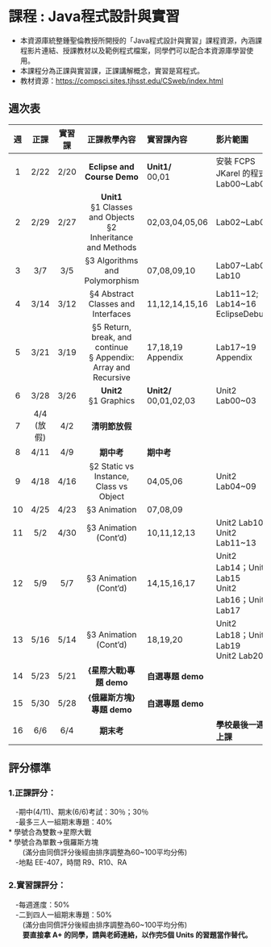 # 課程 : Java程式設計與實習
* 本資源庫統整鍾聖倫教授所開授的「Java程式設計與實習」課程資源，內涵課程影片連結、授課教材以及範例程式檔案，同學們可以配合本資源庫學習使用。
* 本課程分為正課與實習課，正課講解概念，實習是寫程式。
* 教材資源：https://compsci.sites.tjhsst.edu/CSweb/index.html

<!----註解符號，不顯示--->
<!---原課程網頁: http://ntustee303.weebly.com/ --->
<!----安裝教學與DEMO--->

## 週次表 
| 週  |正課|實習課|       正課教學內容       |    實習課內容    | 影片範圍 |
|:--:|:---:|:-----:|:-----------------------:|:---------------------|:---------------------------------------|
| 1  | 2/22     | 2/20      |**Eclipse and Course Demo**             | **Unit1/** <br>00,01         |安裝 FCPS JKarel 的程式 <br>Lab00~Lab01 |
| 2  | 2/29     | 2/27      |**Unit1** <br> §1 Classes and Objects <br> §2 Inheritance and Methods  | 02,03,04,05,06    |Lab02~Lab06        |
| 3  | 3/7      | 3/5       |§3 Algorithms and Polymorphism          | 07,08,09,10                  |Lab07~Lab09 <br>  Lab10                |
| 4  | 3/14     | 3/12      |§4 Abstract Classes and Interfaces      | 11,12,14,15,16               |Lab11\~12; Lab14~16 <br> EclipseDebug  |
| 5  | 3/21     | 3/19      |§5 Return, break, and continue <br> § Appendix: Array and Recursive    | 17,18,19 <br> Appendix      |Lab17~19 <br> Appendix     |
| 6  | 3/28     | 3/26      |**Unit2** <br>  §1 Graphics             | **Unit2/** <br>00,01,02,03   |Unit2 Lab00~03                         |
| 7  | 4/4 <br>(放假) | 4/2 |**清明節放假**                           |                              |                                       |
| 8  | 4/11     | 4/9       |**期中考**                              | **期中考**                    |                                       |
| 9  | 4/18     | 4/16      |§2 Static vs Instance, Class vs Object | 04,05,06                      |Unit2 Lab04~09                         |
| 10 | 4/25     | 4/23      |§3 Animation                           | 07,08,09                      |                                       |
| 11 | 5/2      | 4/30      |§3 Animation (Cont’d)                  | 10,11,12,13                   |Unit2 Lab10 <br> Unit2 Lab11~13|
| 12 | 5/9      | 5/7       |§3 Animation (Cont’d)                  | 14,15,16,17                   |Unit2 Lab14；Unit2 Lab15<br>Unit2 Lab16；Unit2 Lab17 |
| 13 | 5/16     | 5/14      |§3 Animation (Cont’d)                  | 18,19,20                      |Unit2 Lab18；Unit2 Lab19<br>Unit2 Lab20 |
| 14 | 5/23     | 5/21      |**{星際大戰}專題 demo**               | **自選專題 demo**              |                                        |  
| 15 | 5/30     | 5/28      |**{俄羅斯方塊}專題 demo**               | **自選專題 demo**              |                                        |
| 16 | 6/6      | 6/4          |**期末考**                          |                               |**學校最後一週上課**                      |


## 評分標準
### 1.正課評分：
&emsp;-期中(4/11)、期末(6/6)考試：30％；30％<br>
&emsp;-最多三人一組期末專題：40%<br>* 學號合為雙數->星際大戰<br>* 學號合為單數->俄羅斯方塊<br>
&emsp;&emsp;(滿分由同儕評分後經由排序調整為60~100平均分佈)<br>
&emsp;-地點 EE-407，時間 R9、R10、RA

### 2.實習課評分：
&emsp;-每週進度：50%<br>
&emsp;-二到四人一組期末專題：50%<br>
&emsp;&emsp;(滿分由同儕評分後經由排序調整為60~100平均分佈) <br>
**&emsp;&emsp;要直接拿 A+ 的同學，請與老師連絡，以作完5個 Units 的習題當作替代。**
